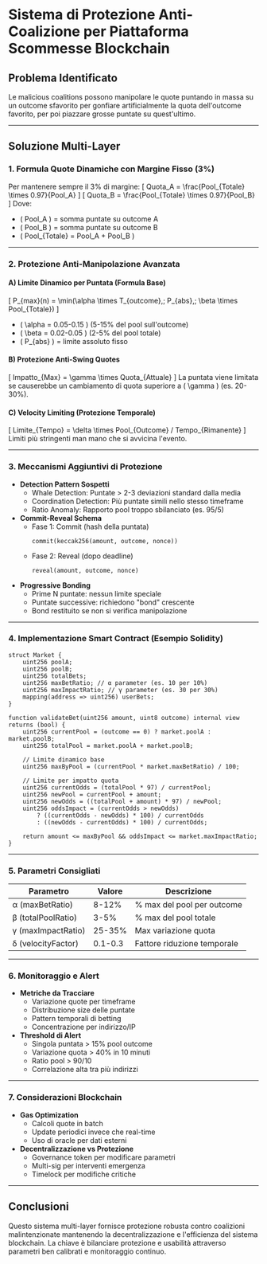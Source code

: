 # Sistema di Protezione Anti-Coalizione per Piattaforma Scommesse Blockchain

## Problema Identificato
Le malicious coalitions possono manipolare le quote puntando in massa su un outcome sfavorito per gonfiare artificialmente la quota dell'outcome favorito, per poi piazzare grosse puntate su quest'ultimo.

---

## Soluzione Multi-Layer

### 1. Formula Quote Dinamiche con Margine Fisso (3%)
Per mantenere sempre il 3% di margine:
\[
Quota_A = \frac{Pool_{Totale} \times 0.97}{Pool_A}
\]
\[
Quota_B = \frac{Pool_{Totale} \times 0.97}{Pool_B}
\]
Dove:
- \( Pool_A \) = somma puntate su outcome A
- \( Pool_B \) = somma puntate su outcome B
- \( Pool_{Totale} = Pool_A + Pool_B \)

---

### 2. Protezione Anti-Manipolazione Avanzata

#### A) Limite Dinamico per Puntata (Formula Base)
\[
P_{max}(n) = \min(\alpha \times T_{outcome},\; P_{abs},\; \beta \times Pool_{Totale})
\]
- \( \alpha = 0.05-0.15 \) (5-15% del pool sull'outcome)
- \( \beta = 0.02-0.05 \) (2-5% del pool totale)
- \( P_{abs} \) = limite assoluto fisso

#### B) Protezione Anti-Swing Quotes
\[
Impatto_{Max} = \gamma \times Quota_{Attuale}
\]
La puntata viene limitata se causerebbe un cambiamento di quota superiore a \( \gamma \) (es. 20-30%).

#### C) Velocity Limiting (Protezione Temporale)
\[
Limite_{Tempo} = \delta \times Pool_{Outcome} / Tempo_{Rimanente}
\]
Limiti più stringenti man mano che si avvicina l'evento.

---

### 3. Meccanismi Aggiuntivi di Protezione

- **Detection Pattern Sospetti**
  - Whale Detection: Puntate > 2-3 deviazioni standard dalla media
  - Coordination Detection: Più puntate simili nello stesso timeframe
  - Ratio Anomaly: Rapporto pool troppo sbilanciato (es. 95/5)
- **Commit-Reveal Schema**
  - Fase 1: Commit (hash della puntata)
    ```
    commit(keccak256(amount, outcome, nonce))
    ```
  - Fase 2: Reveal (dopo deadline)
    ```
    reveal(amount, outcome, nonce)
    ```
- **Progressive Bonding**
  - Prime N puntate: nessun limite speciale
  - Puntate successive: richiedono "bond" crescente
  - Bond restituito se non si verifica manipolazione

---

### 4. Implementazione Smart Contract (Esempio Solidity)

```solidity
struct Market {
    uint256 poolA;
    uint256 poolB;
    uint256 totalBets;
    uint256 maxBetRatio; // α parameter (es. 10 per 10%)
    uint256 maxImpactRatio; // γ parameter (es. 30 per 30%)
    mapping(address => uint256) userBets;
}

function validateBet(uint256 amount, uint8 outcome) internal view returns (bool) {
    uint256 currentPool = (outcome == 0) ? market.poolA : market.poolB;
    uint256 totalPool = market.poolA + market.poolB;

    // Limite dinamico base
    uint256 maxByPool = (currentPool * market.maxBetRatio) / 100;

    // Limite per impatto quota
    uint256 currentOdds = (totalPool * 97) / currentPool;
    uint256 newPool = currentPool + amount;
    uint256 newOdds = ((totalPool + amount) * 97) / newPool;
    uint256 oddsImpact = (currentOdds > newOdds)
        ? ((currentOdds - newOdds) * 100) / currentOdds
        : ((newOdds - currentOdds) * 100) / currentOdds;

    return amount <= maxByPool && oddsImpact <= market.maxImpactRatio;
}
```

---

### 5. Parametri Consigliati

| Parametro         | Valore    | Descrizione                      |
|-------------------|-----------|----------------------------------|
| α (maxBetRatio)   | 8-12%     | % max del pool per outcome       |
| β (totalPoolRatio)| 3-5%      | % max del pool totale            |
| γ (maxImpactRatio)| 25-35%    | Max variazione quota             |
| δ (velocityFactor)| 0.1-0.3   | Fattore riduzione temporale      |

---

### 6. Monitoraggio e Alert

- **Metriche da Tracciare**
  - Variazione quote per timeframe
  - Distribuzione size delle puntate
  - Pattern temporali di betting
  - Concentrazione per indirizzo/IP
- **Threshold di Alert**
  - Singola puntata > 15% pool outcome
  - Variazione quota > 40% in 10 minuti
  - Ratio pool > 90/10
  - Correlazione alta tra più indirizzi

---

### 7. Considerazioni Blockchain

- **Gas Optimization**
  - Calcoli quote in batch
  - Update periodici invece che real-time
  - Uso di oracle per dati esterni
- **Decentralizzazione vs Protezione**
  - Governance token per modificare parametri
  - Multi-sig per interventi emergenza
  - Timelock per modifiche critiche

---

## Conclusioni

Questo sistema multi-layer fornisce protezione robusta contro coalizioni malintenzionate mantenendo la decentralizzazione e l'efficienza del sistema blockchain. La chiave è bilanciare protezione e usabilità attraverso parametri ben calibrati e monitoraggio continuo.
